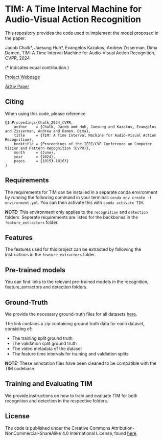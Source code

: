 # TIM: A Time Interval Machine for Audio-Visual Action Recognition

This repository provides the code used to implement the model proposed in the paper:

Jacob Chalk\*, Jaesung Huh\*, Evangelos Kazakos, Andrew Zisserman, Dima Damen, TIM: A Time Interval Machine for Audio-Visual Action Recognition, CVPR, 2024

(\* indicates equal contribution.)

[Project Webpage](https://jacobchalk.github.io/TIM-Project)

[ArXiv Paper](https://arxiv.org/abs/2404.05559)

## Citing

When using this code, please reference:

```[bibtex]
@InProceedings{Chalk_2024_CVPR,
    author    = {Chalk, Jacob and Huh, Jaesung and Kazakos, Evangelos and Zisserman, Andrew and Damen, Dima},
    title     = {TIM: A Time Interval Machine for Audio-Visual Action Recognition},
    booktitle = {Proceedings of the IEEE/CVF Conference on Computer Vision and Pattern Recognition (CVPR)},
    month     = {June},
    year      = {2024},
    pages     = {18153-18163}
}
```

## Requirements

The requirements for TIM can be installed in a separate conda environment by running the following command in your terminal: `conda env create -f environment.yml`. You can then activate this with `conda activate TIM`.

**NOTE:** This environment only applies to the `recognition` and `detection` folders. Seperate requirements are listed for the backbones in the `feature_extractors` folder.

## Features

The features used for this project can be extracted by following the instructions in the `feature_extractors` folder.

## Pre-trained models

You can find links to the relevant pre-trained models in the recognition, feature_extractors and detection folders.

## Ground-Truth

We provide the necessary ground-truth files for all datasets [here](https://www.dropbox.com/scl/fi/xs6muwf67a5h9ql30jart/annotations.zip?rlkey=iw6b4w9n4brcpvygoksmrvf4n&st=j6c1exut&dl=0).

The link contains a zip containing ground truth data for each dataset, consisting of:

- The training split ground truth
- The validation split ground truth
- The video metadata of the dataset
- The feature time intervals for training and valdiation splits

**NOTE:** These annotation files have been cleaned to be compatible with the TIM codebase.

## Training and Evaluating TIM

We provide instructions on how to train and evaluate TIM for both recognition and detection in the respective folders.

## License

The code is published under the Creative Commons Attribution-NonCommercial-ShareAlike 4.0 International License, found [here](https://creativecommons.org/licenses/by-nc-sa/4.0/).
